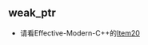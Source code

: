 ## weak_ptr

* 请看Effective-Modern-C++的[Item20](https://github.com/AndrewAndJenny/AlgorithmTrain/blob/master/Effective-Modern-C%2B%2B/include/item20/ReadMe.md)